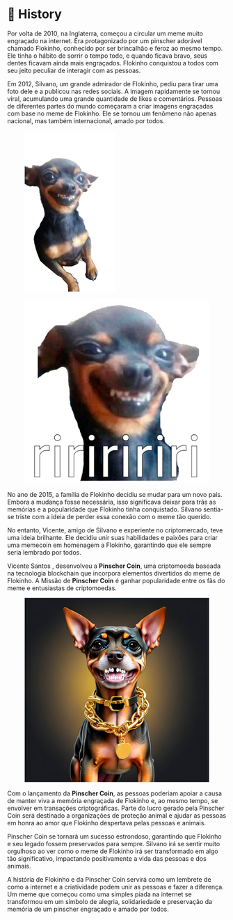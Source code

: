 # 🐾 History

Por volta de 2010, na Inglaterra, começou a circular um meme muito engraçado na internet. Era protagonizado por um pinscher adorável chamado Flokinho, conhecido por ser brincalhão e feroz ao mesmo tempo. Ele tinha o hábito de sorrir o tempo todo, e quando ficava bravo, seus dentes ficavam ainda mais engraçados. Flokinho conquistou a todos com seu jeito peculiar de interagir com as pessoas.

Em 2012, Silvano, um grande admirador de Flokinho, pediu para tirar uma foto dele e a publicou nas redes sociais. A imagem rapidamente se tornou viral, acumulando uma grande quantidade de likes e comentários. Pessoas de diferentes partes do mundo começaram a criar imagens engraçadas com base no meme de Flokinho. Ele se tornou um fenômeno não apenas nacional, mas também internacional, amado por todos.

<div>

<figure><img src=".gitbook/assets/pngimagem.png" alt="" width="208"><figcaption></figcaption></figure>

 

<figure><img src=".gitbook/assets/ririri (1).png" alt=""><figcaption></figcaption></figure>

</div>

No ano de 2015, a família de Flokinho decidiu se mudar para um novo país. Embora a mudança fosse necessária, isso significava deixar para trás as memórias e a popularidade que Flokinho tinha conquistado. Silvano sentia-se triste com a ideia de perder essa conexão com o meme tão querido.

No entanto, Vicente, amigo de Silvano e experiente no criptomercado, teve uma ideia brilhante. Ele decidiu unir suas habilidades e paixões para criar uma memecoin em homenagem a Flokinho, garantindo que ele sempre seria lembrado por todos.

Vicente Santos , desenvolveu a **Pinscher Coin**, uma criptomoeda baseada na tecnologia blockchain que incorpora elementos divertidos do meme de Flokinho. A Missão de **Pinscher Coin** é ganhar popularidade entre os fãs do meme e entusiastas de criptomoedas.

<figure><img src=".gitbook/assets/AiPinscher.png" alt=""><figcaption></figcaption></figure>

Com o lançamento da **Pinscher Coin**, as pessoas poderiam apoiar a causa de manter viva a memória engraçada de Flokinho e, ao mesmo tempo, se envolver em transações criptográficas. Parte do lucro gerado pela Pinscher Coin será destinado a organizações de proteção animal e ajudar as pessoas em honra ao amor que Flokinho despertava pelas pessoas e animais.

Pinscher Coin se tornará um sucesso estrondoso, garantindo que Flokinho e seu legado fossem preservados para sempre. Silvano irá se sentir muito orgulhoso ao ver como o meme de Flokinho irá ser transformado em algo tão significativo, impactando positivamente a vida das pessoas e dos animais.

A história de Flokinho e da Pinscher Coin servirá como um lembrete de como a internet e a criatividade podem unir as pessoas e fazer a diferença. Um meme que começou como uma simples piada na internet se transformou em um símbolo de alegria, solidariedade e preservação da memória de um pinscher engraçado e amado por todos.
